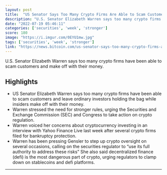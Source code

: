 ```yaml
---
layout: post
title:  "US Senator Says Too Many Crypto Firms Are Able to Scam Customers — Urges SEC to Regulate"
description: "U.S. Senator Elizabeth Warren says too many crypto firms have been able to scam customers and make off with their money."
date: "2022-07-19 05:46:11"
categories: ['securities', 'week', 'stronger']
score: 180
image: "https://i.imgur.com/0EYU1mw.jpg"
tags: ['securities', 'week', 'stronger']
link: "https://news.bitcoin.com/us-senator-says-too-many-crypto-firms-are-able-to-scam-customers-urges-sec-to-regulate/"
---
```


U.S. Senator Elizabeth Warren says too many crypto firms have been able to scam customers and make off with their money.

## Highlights

- US Senator Elizabeth Warren says too many crypto firms have been able to scam customers and leave ordinary investors holding the bag while insiders make off with their money.
- Warren stressed the need for stronger rules, urging the Securities and Exchange Commission (SEC) and Congress to take action on crypto regulation.
- Warren voiced her concerns about cryptocurrency investing in an interview with Yahoo Finance Live last week after several crypto firms filed for bankruptcy protection.
- Warren has been pressing Gensler to step up crypto oversight on several occasions, calling on the securities regulator to “use its full authority to address these risks” She also said decentralized finance (defi) is the most dangerous part of crypto, urging regulators to clamp down on stablecoins and defi platforms.

---
